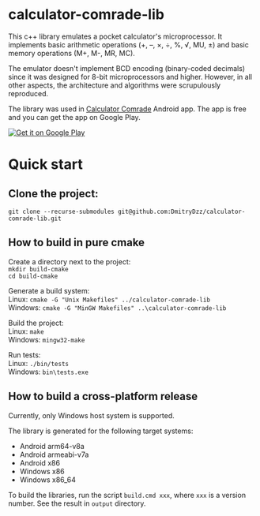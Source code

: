 # calculator-comrade-lib
This c++ library emulates a pocket calculator's microprocessor. It implements basic arithmetic operations (+, –, ×, ÷, %, √, MU, ±) and basic memory operations (M+, M-, MR, MC).

The emulator doesn't implement BCD encoding (binary-coded decimals) since it was designed for 8-bit microprocessors and higher. However, in all other aspects, the architecture and algorithms were scrupulously reproduced.

The library was used in [Calculator Comrade](https://play.google.com/store/apps/details?id=ru.robotmitya.comrade) Android app. The app is free and you can get the app on Google Play.

[![Get it on Google Play](https://developer.android.com/images/brand/en_generic_rgb_wo_60.png)](https://play.google.com/store/apps/details?id=ru.robotmitya.comrade)

# Quick start
## Clone the project:
`git clone --recurse-submodules git@github.com:DmitryDzz/calculator-comrade-lib.git`

## How to build in pure cmake
Create a directory next to the project:<br>
`mkdir build-cmake`<br>
`cd build-cmake`

Generate a build system:<br>
Linux: `cmake -G "Unix Makefiles" ../calculator-comrade-lib`<br>
Windows: `cmake -G "MinGW Makefiles" ..\calculator-comrade-lib`<br>

Build the project:<br>
Linux: `make`<br>
Windows: `mingw32-make`

Run tests:<br>
Linux: `./bin/tests`<br>
Windows: `bin\tests.exe`

## How to build a cross-platform release
Currently, only Windows host system is supported.

The library is generated for the following target systems:
* Android arm64-v8a
* Android armeabi-v7a
* Android x86
* Windows x86
* Windows x86_64

To build the libraries, run the script `build.cmd xxx`, where `xxx` is a version number. See the result in `output` directory.
